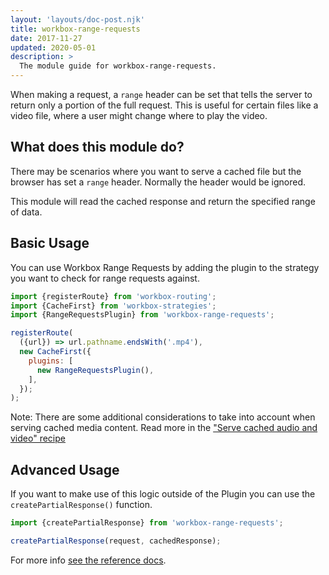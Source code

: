 ```yaml
---
layout: 'layouts/doc-post.njk'
title: workbox-range-requests
date: 2017-11-27
updated: 2020-05-01
description: >
  The module guide for workbox-range-requests.
---
```


When making a request, a `range` header can be set that tells
the server to return only a portion of the full request. This
is useful for certain files like a video file, where a user
might change where to play the video.

## What does this module do?

There may be scenarios where you want to serve a cached file
but the browser has set a `range` header. Normally the header
would be ignored.

This module will read the cached response and return the
specified range of data.

## Basic Usage

You can use Workbox Range Requests by adding the plugin to the
strategy you want to check for range requests against.

```javascript
import {registerRoute} from 'workbox-routing';
import {CacheFirst} from 'workbox-strategies';
import {RangeRequestsPlugin} from 'workbox-range-requests';

registerRoute(
  ({url}) => url.pathname.endsWith('.mp4'),
  new CacheFirst({
    plugins: [
      new RangeRequestsPlugin(),
    ],
  });
);
```

Note: There are some additional considerations to take into account when serving
cached media content. Read more in the
["Serve cached audio and video" recipe](/web/tools/workbox/guides/advanced-recipes#cached-av)

## Advanced Usage

If you want to make use of this logic outside of the Plugin you
can use the `createPartialResponse()` function.

```javascript
import {createPartialResponse} from 'workbox-range-requests';

createPartialResponse(request, cachedResponse);
```

For more info [see the reference docs](../reference-docs/latest/module-workbox-range-requests).
